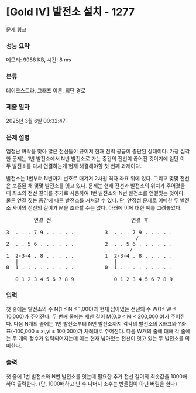 # [Gold IV] 발전소 설치 - 1277 

[문제 링크](https://www.acmicpc.net/problem/1277) 

### 성능 요약

메모리: 9988 KB, 시간: 8 ms

### 분류

데이크스트라, 그래프 이론, 최단 경로

### 제출 일자

2025년 3월 6일 00:32:47

### 문제 설명

<p>엄청난 벼락을 맞아 많은 전선들이 끊어져 현재 전력 공급이 중단된 상태이다. 가장 심각한 문제는 1번 발전소에서 N번 발전소로 가는 중간의 전선이 끊어진 것이기에 일단 이 두 발전소를 다시 연결하는게 현재 해결해야할 첫 번째 과제이다.</p>

<p>발전소는 1번부터 N번까지 번호로 매겨져 2차원 격자 좌표 위에 있다. 그리고 몇몇 전선은 보존된 채 몇몇 발전소를 잇고 있다. 문제는 현재 전선과 발전소의 위치가 주어졌을 때 최소의 전선 길이를 추가로 사용하여 1번 발전소와 N번 발전소를 연결짓는 것이다. 물론 연결 짓는 중간에 다른 발전소를 거쳐갈 수 있다. 단, 안정성 문제로 어떠한 두 발전소 사이의 전선의 길이가 M을 초과할 수는 없다. 아래에 이에 대한 예를 그려놓았다.</p>

<pre>         연결 전                          연결 후

3  . . . 7 9 . . . . .          3  . . . 7 9 . . . . .
                                          /
2  . . 5 6 . . . . . .          2  . . 5 6 . . . . . .
                                        /
1  2-3-4 . 8 . . . . .          1  2-3-4 . 8 . . . . .
   |                               |
0  1 . . . . . . . . .          0  1 . . . . . . . . .

   0 1 2 3 4 5 6 7 8 9             0 1 2 3 4 5 6 7 8 9
</pre>

### 입력 

 <p>첫 줄에는 발전소의 수 N(1 ≤ N ≤ 1,000)과 현재 남아있는 전선의 수 W(1≤ W ≤ 10,000)가 주어진다. 두 번째 줄에는 제한 길이 M(0.0 < M < 200,000.0)가 주어진다. 다음 N개의 줄에는 1번 발전소부터 N번 발전소까지 각각의 발전소의 X좌표와 Y좌표(-100,000 ≤ xi,yi  ≤ 100,000)가 차례대로 주어진다. 다음 W개의 줄에 대해 각 줄에는 두 개의 정수가 입력되어지는데 이는 현재 남아있는 전선이 잇고 있는 두 발전소를 의미한다.</p>

### 출력 

 <p>첫 줄에 1번 발전소와 N번 발전소를 잇는데 필요한 추가 전선 길이의 최솟값을 1000배하여 출력한다. (단, 1000배하고 난 후 나머지 소수는 반올림이 아닌 버림을 한다)</p>

